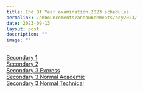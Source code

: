 ```yaml
---
title: End Of Year examination 2023 schedules
permalink: /announcements/announcements/eoy2023/
date: 2023-09-13
layout: post
description: ""
image: ""
---
```


[Secondary 1](/files/EOY%20Timetable/2023/2023%20sec1%20eoy%20exam%20tt_19%20sept.pdf)<br>
[Secondary 2](/files/EOY%20Timetable/2023/2023%20sec2%20eoy%20exam%20tt_13%20sept.pdf)<br>
[Secondary 3 Express](/files/EOY%20Timetable/2023/eoy_timetable_2023_3e_6aug.pdf)<br>
[Secondary 3 Normal Academic](/files/EOY%20Timetable/2023/eoy_timetable_2023_3na_28aug.pdf)<br>
[Secondary 3 Normal Technical](/files/EOY%20Timetable/2023/eoy_timetable_2023_3nt_28aug.pdf)<br>